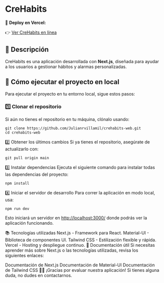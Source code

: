 # CreHabits

🔗 **Deploy en Vercel:**

👉 [Ver CreHabits en línea](https://crehabits-web.vercel.app/login)

## 📌 Descripción

CreHabits es una aplicación desarrollada con **Next.js**, diseñada para ayudar a los usuarios a gestionar hábitos y alarmas personalizadas.

## 🚀 Cómo ejecutar el proyecto en local

Para ejecutar el proyecto en tu entorno local, sigue estos pasos:

### 1️⃣ Clonar el repositorio

Si aún no tienes el repositorio en tu máquina, clónalo usando:

```
git clone https://github.com/Julianrvillamil/crehabits-web.git
cd crehabits-web
```
2️⃣ Obtener los últimos cambios
Si ya tienes el repositorio, asegúrate de actualizarlo con:

```
git pull origin main
```
3️⃣ Instalar dependencias
Ejecuta el siguiente comando para instalar todas las dependencias del proyecto:

```
npm install
```
4️⃣ Iniciar el servidor de desarrollo
Para correr la aplicación en modo local, usa:

```
npm run dev
```
Esto iniciará un servidor en <http://localhost:3000/> donde podrás ver la aplicación funcionando.

📚 Tecnologías utilizadas
Next.js - Framework para React.
Material-UI - Biblioteca de componentes UI.
Tailwind CSS - Estilización flexible y rápida.
Vercel - Hosting y despliegue continuo.
📖 Documentación útil
Si necesitas aprender más sobre Next.js o las tecnologías utilizadas, revisa los siguientes enlaces:

Documentación de Next.js
Documentación de Material-UI
Documentación de Tailwind CSS
👨‍💻 ¡Gracias por evaluar nuestra aplicación! Si tienes alguna duda, no dudes en contactarnos.
